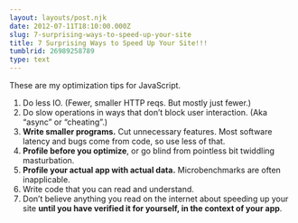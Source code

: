 ```yaml
---
layout: layouts/post.njk
date: 2012-07-11T18:10:00.000Z
slug: 7-surprising-ways-to-speed-up-your-site
title: 7 Surprising Ways to Speed Up Your Site!!!
tumblrid: 26989258789
type: text
---
```

<p>These are my optimization tips for JavaScript.</p>

<ol><li>Do less IO.  (Fewer, smaller HTTP reqs.  But mostly just fewer.)</li>
<li>Do slow operations in ways that don&rsquo;t block user interaction.  (Aka &ldquo;async&rdquo; or &ldquo;cheating&rdquo;.)</li>
<li><strong>Write smaller programs.</strong>  Cut unnecessary features.  Most software latency and bugs come from code, so use less of that.</li>
<li><strong>Profile before you optimize</strong>, or go blind from pointless bit twiddling masturbation.</li>
<li><strong>Profile your actual app with actual data.</strong>  Microbenchmarks are often inapplicable.</li>
<li>Write code that you can read and understand.</li>
<li>Don&rsquo;t believe anything you read on the internet about speeding up your site <strong>until you have verified it for yourself, in the context of your app</strong>.</li>
</ol>
